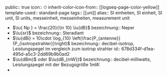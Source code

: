 public:: true
icon:: ⏱
inherit-color-icon-from:: [[logseq-page-color-yellow]] 
template-used:: standard-page
tags:: [[uni]]
alias:: SI einheiten, SI einheit, SI unit, SI units, messeinheit, messeinheiten, measurement unit

- $\iu{ Np } = \frac{20}{\ln 10} \iu{dB}$
  bezeichnung:: Neper
- $\iu{sr}$
  bezeichnung:: Steradiant
- $\iu{dBi} = 10\cdot \log_{10} \left(\frac{P_{antenne}}{P_{isotropstrahler}}\right)$
  bezeichnung:: decibel-isotrop, Leistungspegel im vergleich zum isotrop strahler
  id:: 678d334f-d1ea-495d-a5c3-2dd69b9b0ad2
- $\iu{dBm}$ oder $\iu{dB_{mW}}$
  bezeichnung:: decibel-milliwatts, Leistungspegel mit der Bezugsgröße $1\si{mW}$.
-